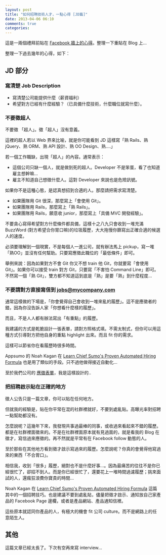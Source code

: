```yaml
---
layout: post
title: "如何招聘技術人才，一點心得 [JD篇]"
date: 2013-04-06 06:10
comments: true
categories: 
---
```


這是一兩個禮拜前貼在 [Facebook 牆上的心得](https://www.facebook.com/xdite/posts/10151575386888552)。整理一下重貼在 Blog 上...

整理一下過去幾年的心得，如下：

## JD 部分

### 寫清楚 Job Description

* 寫清楚公司能提供什麼（薪資福利）
* 希望對方已經有什麼經驗？（已具備什麼技術，什麼職位就寫什麼）。

### 不要徵超人

不要徵 「超人」。徵「超人」沒有意義。

這裡的超人若以 Web 界來比喻，就是你可能看到 JD 這樣寫「熟 Rails、熟 jQuery、熟 ORM、熟 API 設計、熟 OO Design、熟....」

若一個工作職缺，出現「超人」的內容。通常表示：

* 這個公司只缺一個人，就是做到死的超人。Developer 不是笨蛋，看了也知道雇主想幹嘛…
* 雇主不知道自己想徵什麼人。這對 Developer 來說也是危險訊號。

如果你不是這種心態，是認真想招到合適的人。那麼請把需求寫清楚。

* 如果團隊用 Git 很深，那麼寫上「會使用 Git」。
* 如果團隊用 Rails，那麼寫上「熟 Rails」。
* 如果團隊用 Rails，願意收 junior，那麼寫上「具備 MVC 開發經驗」。

不要貪心寫得希望對方什麼條件都具備，這樣十之八九只會收到一堆充滿 BuzzWord (對方希望合你胃口嘛)的垃圾履歷，大大拖慢你篩寫出正確合適的候選人的速度。

必須要理解到一個現實，不是每個人一進公司，就有辦法馬上 pickup，寫一堆「熟OO」並沒有任何幫助。只要寫應徵此職位的「最低條件」即可。

舉例來說：因為如果對方不會 Git 你又不想 train 他 Git，你就要寫「會使用 Git」。如果你可以接受 train 對方 Git，只要寫「不害怕 Command Line」即可。不然寫一個「熟 Git」，雙方都不知道這到底是「熟」是要「熟」到什麼程度…


### 不要請對方直接寫信到 jobs@mycompany.com 

通常這樣做的下場是，「你會覺得自己會收到一堆來亂的履歷」。這不是應徵者的錯，因為你沒告訴人家「你想看什麼樣的履歷」。

而且，不是人人都有辦法寫出「有重點」的履歷。

我建議的方式是乾脆設計一張表單，請對方照格式填。不需太制式，但你可以用這種方式引導對方把他自身的重點 highlight 出來。而且 fit 你的需求。

這樣可以節省你在看履歷時很多時間。

Appsumo 的 Noah Kagan 在 [Learn Chief Sumo's Proven Automated Hiring Formula](http://www.appsumo.com/~Q3_wb/) 也是用了類似的手段。只不過他做得接近自動化…

至於我們公司的 [應徵表單](http://rocodev.wufoo.com/forms/job-apply/)，我是這樣設計的..

### 把招聘啟示貼在正確的地方

徵人公告只是一篇文章，你可以貼在任何地方。

但就我的經驗是，貼在你平常在混的社群裡就好，不要到處亂貼。高曝光率對招聘一點幫助都沒有。

怎麼說呢？這幾年下來，我發現共事過最棒的同事，或收過來看起來不錯的履歷。都是在社群裡面徵來的。不是在社群裡面原本就有見過面的，就是看我的 Blog 在徵才，寫信過來應徵的。再不然就是平常有在 Facebook follow 動態的人。

至於那些在其他地方看到徵才啟示寫過來的履歷。怎麼說呢？你真的會覺得他寫過來的東西「不合胃口」。

相信我，收到「很多」履歷，絕對也不是什麼好事...。因為最痛苦的往往不是你已經很忙了，卻招不到人。而是你已經很忙了，還要花上一堆時間過濾履歷；挑來面試的人，還瘋狂浪費你寶貴的時間…

Noah Kagan 在 [Learn Chief Sumo's Proven Automated Hiring Formula](http://www.appsumo.com/~Q3_wb/) 這篇其中的一個招聘技巧。也是建議不要到處亂貼，儘量把徵才啟示、通知放自己家產品的 Facebook Page 邊欄，或者是產品網站、產品通知信裡。

這些原本就認同你產品的人，有極大的機會 fit 公司 culture。而不是網路上的任意陌生人。

## 其他

這篇文章已經太長了。下次有空再來寫 interview…


